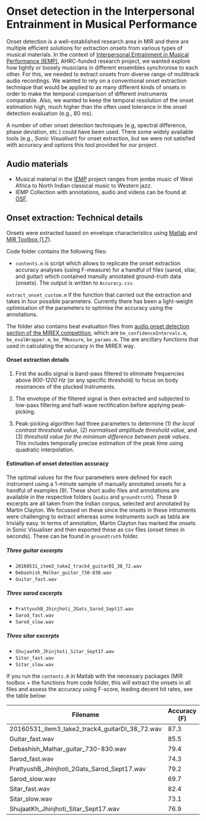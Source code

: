 # Onset detection in the Interpersonal Entrainment in Musical Performance

Onset detection is a well-established research area in MIR and there are multiple efficient solutions for extraction onsets from various types of musical materials. In the context of [Interpersonal Entrainment in Musical Performance (IEMP)](https://www.dur.ac.uk/iemp/), AHRC-funded research project, we wanted explore how tightly or loosely musicians in different ensembles synchronise to each other. For this, we needed to extract onsets from diverse range of multitrack audio recordings. We wanted to rely on a conventional onset extraction technique that would be applied to as many different kinds of onsets in order to make the temporal comparison of different instruments comparable. Also, we wanted to keep the temporal resolution of the onset estimation high, much higher than the often used tolerance in the onset detection evaluation (e.g., 80 ms).

A number of other onset detection techniques (e.g, spectral difference, phase deviation, etc.) could have been used. There some widely available tools (e.g., _Sonic Visualiser_) for onset extraction, but we were not satisfied with accuracy and options this tool provided for our project. 

## Audio materials
- Musical material in the [IEMP](https://www.dur.ac.uk/iemp/) project ranges from jembe music of West Africa to North Indian classical music to Western jazz.
- IEMP Collection with annotations, audio and videos can be found at [OSF](https://osf.io/ks325/).

## Onset extraction: Technical details

Onsets were extracted based on envelope characteristics using [Matlab](https://www.mathworks.com) and [MIR Toolbox (1.7)](https://www.jyu.fi/hytk/fi/laitokset/mutku/en/research/materials/mirtoolbox).

Code folder contains the following files:

* `contents.m` is script which allows to replicate the onset extraction accuracy analyses (using F-measure) for a handful of files (sarod, sitar, and guitar) which contained manully annotated ground-truth data (onsets). The output is written to `Accuracy.csv`.

`extract_onset_custom.m` if the function that carried out the extraction and takes in four possible parameters. Currently there has been a light-weight optimisation of the parameters to optimise the accuracy using the annotations.

The folder also contains beat evaluation files from [audio onset detection section of the MIREX competition](http://www.music-ir.org/mirex/wiki/2018:Audio_Onset_Detection), which are `be_confidenceIntervals.m`, `be_evalWrapper.m`, `be_fMeasure`, `be_params.m`. The are ancillary functions that used in calculating the accuracy in the MIREX way.

#### Onset extraction details

1. First the audio signal is band-pass filtered to eliminate frequencies above _900-1200 Hz_ (or any specific threshold) to focus on body resonances of the plucked instruments. 

2. The envelope of the filtered signal is then extracted and subjected to low-pass filtering and half-wave rectification before applying peak-picking. 

3.  Peak-picking algorithm had three parameters to determine (1) _the local contrast threshold value_, (2) _normalised amplitude threshold value_, and (3) _threshold value for the minimum difference between peak values_. This includes temporally precise estimation of the peak time using quadratic interpolation.

#### Estimation of onset detection accuracy

The optimal values for the four parameters were defined for each instrument using a 1-minute sample of manually annotated onsets for a handful of examples (9). These short audio files and annotations are available in the respective folders (`audio` and `groundtruth`). These 9 excerpts are all taken from the Indian corpus, selected and annotated by Martin Clayton. We focussed on these since the onsets in these intruments were challenging to extract whereas some instruments such as tabla are trivially easy. In terms of annotation, Martin Clayton has marked the onsets in Sonic Visualiser and then exported these as csv files (onset times in seconds). These can be found in `groundtruth` folder.

##### Three guitar excerpts
- `20160531_item3_take2_track4_guitarDI_38_72.wav`
- `Debashish_Malhar_guitar_730-830.wav`
- `Guitar_fast.wav`

##### Three sarod excerpts
- `PrattyushB_Jhinjhoti_2Gats_Sarod_Sept17.wav`
- `Sarod_fast.wav`
- `Sarod_slow.wav`

##### Three sitar excerpts
- `ShujaatKh_Jhinjhoti_Sitar_Sept17.wav`
- `Sitar_fast.wav`
- `Sitar_slow.wav`

If you run the `contents.R` in Matlab with the necessary packages (MIR toolbox + the functions from code folder, this will extract the onsets in all files and assess the accuracy using F-score, leading decent hit rates, see the table below:

| Filename                   | Accuracy (F) |
|--------------------------- |------------- |
| 20160531_item3_take2_track4_guitarDI_38_72.wav | 87.3 |
| Guitar_fast.wav | 85.5 |
| Debashish_Malhar_guitar_730-830.wav | 79.4 |
| Sarod_fast.wav | 74.3 |
| PrattyushB_Jhinjhoti_2Gats_Sarod_Sept17.wav | 79.2 |
| Sarod_slow.wav | 69.7 |
| Sitar_fast.wav | 82.4 |
| Sitar_slow.wav | 73.1 |
| ShujaatKh_Jhinjhoti_Sitar_Sept17.wav | 76.9 |

